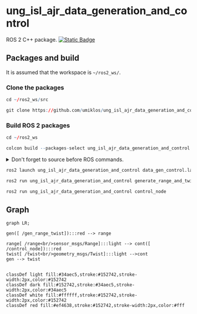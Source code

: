# ung_isl_ajr_data_generation_and_control


ROS 2 C++ package.  [![Static Badge](https://img.shields.io/badge/ROS_2-Humble-34aec5)](https://docs.ros.org/en/humble/)
## Packages and build

It is assumed that the workspace is `~/ros2_ws/`.

### Clone the packages
``` r
cd ~/ros2_ws/src
```
``` r
git clone https://github.com/umiklos/ung_isl_ajr_data_generation_and_control

```

### Build ROS 2 packages
``` r
cd ~/ros2_ws
```
``` r
colcon build --packages-select ung_isl_ajr_data_generation_and_control --symlink-install
```

<details>
<summary> Don't forget to source before ROS commands.</summary>

``` bash
source ~/ros2_ws/install/setup.bash
```
</details>

``` r
ros2 launch ung_isl_ajr_data_generation_and_control data_gen_control.launch.py 
```

``` r
ros2 run ung_isl_ajr_data_generation_and_control generate_range_and_twist 
```

``` r
ros2 run ung_isl_ajr_data_generation_and_control control_node
```
## Graph

``` mermaid
graph LR;

gen([ /gen_range_twist]):::red --> range

range[ /range<br/>sensor_msgs/Range]:::light --> cont([ /control_node]):::red
twist[ /twist<br/>geometry_msgs/Twist]:::light -->cont  
gen --> twist


classDef light fill:#34aec5,stroke:#152742,stroke-width:2px,color:#152742  
classDef dark fill:#152742,stroke:#34aec5,stroke-width:2px,color:#34aec5
classDef white fill:#ffffff,stroke:#152742,stroke-width:2px,color:#152742
classDef red fill:#ef4638,stroke:#152742,stroke-width:2px,color:#fff
```
